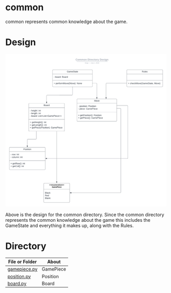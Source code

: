 # common

common represents common knowledge about the game. 

# Design

![Fig common_directory_design.png](./../../resources/UML_diagrams/common_directory_design.png)

Above is the design for the common directory. Since the common directory represents the common knowledge about the game this includes the GameState and everything it makes up, along with the Rules.

# Directory 
| File or Folder | About |
| ---            | ---   |
| [gamepiece.py](gamepiece.py) | GamePiece
| [position.py](position.py) | Position
| [board.py](board.py) | Board